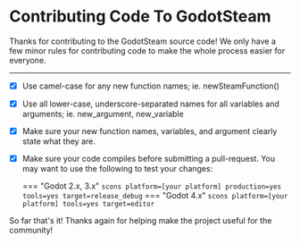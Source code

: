# Contributing Code To GodotSteam

Thanks for contributing to the GodotSteam source code! We only have a few minor rules for contributing code to make the whole process easier for everyone.

<hr/>

- [x] Use camel-case for any new function names; ie. newSteamFunction()
- [x] Use all lower-case, underscore-separated names for all variables and arguments; ie. new_argument, new_variable
- [x] Make sure your new function names, variables, and argument clearly state what they are.
- [x] Make sure your code compiles before submitting a pull-request. You may want to use the following to test your changes:

	=== "Godot 2.x, 3.x"
		`scons platform=[your platform] production=yes tools=yes target=release_debug`
	=== "Godot 4.x"
		`scons platform=[your platform] tools=yes target=editor`

So far that's it! Thanks again for helping make the project useful for the community! 